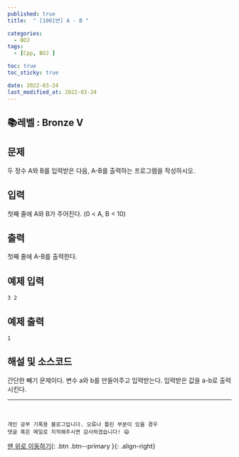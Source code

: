 ```yaml
---
published: true
title:  " [1001번] A - B " 

categories:
  - BOJ
tags:
  - [Cpp, BOJ ]

toc: true
toc_sticky: true

date: 2022-03-24
last_modified_at: 2022-03-24
---
```

📚레벨 : Bronze V
---
## 문제
두 정수 A와 B를 입력받은 다음, A-B를 출력하는 프로그램을 작성하시오.

## 입력
첫째 줄에 A와 B가 주어진다. (0 < A, B < 10)

## 출력
첫째 줄에 A-B를 출력한다.

## 예제 입력
    3 2

## 예제 출력
    1

## 해설 및 소스코드
간단한 빼기 문제이다.
변수 a와 b를 만들어주고 입력받는다.
입력받은 값을 a-b로 출력시킨다. 
<script src="https://gist.github.com/Sheep1sik/949f44094caf402804baa8a7c8f5161f.js"></script>
***
<br>

    개인 공부 기록용 블로그입니다. 오류나 틀린 부분이 있을 경우 
    댓글 혹은 메일로 지적해주시면 감사하겠습니다! 😄

[맨 위로 이동하기](#){: .btn .btn--primary }{: .align-right}
